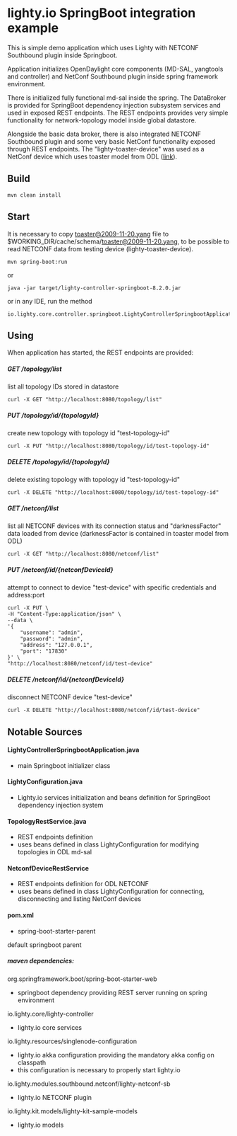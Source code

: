 lighty.io SpringBoot integration example
=========================================
This is simple demo application which uses Lighty with NETCONF Southbound plugin inside Springboot.

Application initializes OpenDaylight core components (MD-SAL, yangtools and controller) and NetConf Southbound plugin
inside spring framework environment.

There is initialized fully functional md-sal inside the spring. The DataBroker is provided for SpringBoot dependency
injection subsystem services and used in exposed REST endpoints. The REST endpoints provides very simple functionality
for network-topology model inside global datastore.

Alongside the basic data broker, there is also integrated NETCONF Southbound plugin and some very basic NetConf
functionality exposed through REST endpoints. The "lighty-toaster-device" was used as a NetConf device which uses
toaster model from ODL ([link](https://github.com/YangModels/yang/blob/19fea483099dbf2864b3c3186a789d12d919f4db/experimental/odp/toaster.yang)). 

Build
-----
```
mvn clean install
```


Start
-----
It is necessary to copy [toaster@2009-11-20.yang](https://github.com/PantheonTechnologies/lighty-core/blob/master/lighty-models/test/lighty-toaster/src/main/yang/toaster%402009-11-20.yang) file to $WORKING_DIR/cache/schema/toaster@2009-11-20.yang, to be 
possible to read NETCONF data from testing device (lighty-toaster-device).
```
mvn spring-boot:run
```

or

```
java -jar target/lighty-controller-springboot-8.2.0.jar
```

or in any IDE, run the method

```
io.lighty.core.controller.springboot.LightyControllerSpringbootApplication.main
```


Using
-----
When application has started, the REST endpoints are provided:

##### GET /topology/list
list all topology IDs stored in datastore
```
curl -X GET "http://localhost:8080/topology/list"
```
##### PUT /topology/id/{topologyId}
create new topology with topology id "test-topology-id"
```
curl -X PUT "http://localhost:8080/topology/id/test-topology-id"
```
##### DELETE /topology/id/{topologyId}
delete existing topology with topology id "test-topology-id"
```
curl -X DELETE "http://localhost:8080/topology/id/test-topology-id"
```
##### GET /netconf/list
list all NETCONF devices with its connection status and "darknessFactor" data loaded from device
(darknessFactor is contained in toaster model from ODL)
```
curl -X GET "http://localhost:8080/netconf/list"
```
##### PUT /netconf/id/{netconfDeviceId}
attempt to connect to device "test-device" with specific credentials and address:port
```
curl -X PUT \
-H "Content-Type:application/json" \
--data \
'{
    "username": "admin",
    "password": "admin",
    "address": "127.0.0.1",
    "port": "17830"
}' \
"http://localhost:8080/netconf/id/test-device"
```
##### DELETE /netconf/id/{netconfDeviceId}
disconnect NETCONF device "test-device"
```
curl -X DELETE "http://localhost:8080/netconf/id/test-device"
```


Notable Sources
---------------
#### LightyControllerSpringbootApplication.java
- main Springboot initializer class

#### LightyConfiguration.java
- Lighty.io services initialization and beans definition for SpringBoot dependency injection system

#### TopologyRestService.java
- REST endpoints definition
- uses beans defined in class LightyConfiguration for modifying topologies in ODL md-sal

#### NetconfDeviceRestService
- REST endpoints definition for ODL NETCONF
- uses beans defined in class LightyConfiguration for connecting, disconnecting and listing NetConf devices

#### pom.xml
- spring-boot-starter-parent

default springboot parent

##### maven dependencies:

org.springframework.boot/spring-boot-starter-web

- springboot dependency providing REST server running on spring environment

io.lighty.core/lighty-controller

- lighty.io core services

io.lighty.resources/singlenode-configuration

- lighty.io akka configuration providing the mandatory akka config on classpath
- this configuration is necessary to properly start lighty.io

io.lighty.modules.southbound.netconf/lighty-netconf-sb

- lighty.io NETCONF plugin

io.lighty.kit.models/lighty-kit-sample-models

- lighty.io models 
